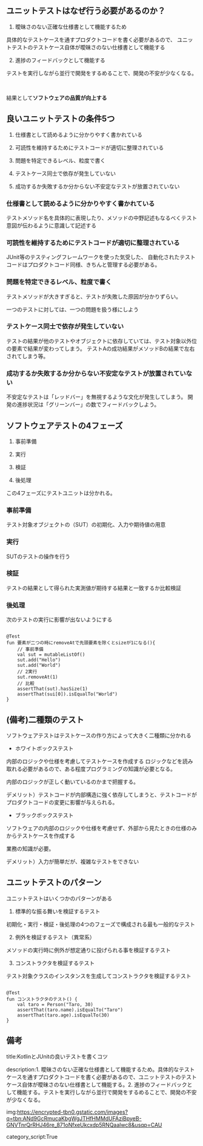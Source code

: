 


## ユニットテストはなぜ行う必要があるのか？

1. 曖昧さのない正確な仕様書として機能するため

具体的なテストケースを通すプロダクトコードを書く必要があるので、
ユニットテストのテストケース自体が曖昧さのない仕様書として機能する

2. 進捗のフィードバックとして機能する

テストを実行しながら並行で開発をするめることで、開発の不安が少なくなる。

<br>

結果として**ソフトウェアの品質が向上する**



## 良いユニットテストの条件5つ

1. 仕様書として読めるように分かりやすく書かれている

2. 可読性を維持するためにテストコードが適切に整理されている

3. 問題を特定できるレベル、粒度で書く

4. テストケース同士で依存が発生していない

5. 成功するか失敗するか分からない不安定なテストが放置されていない

### 仕様書として読めるように分かりやすく書かれている

テストメソッド名を具体的に表現したり、メソッドの中野記述もなるべくテスト意図が伝わるように意識して記述する


### 可読性を維持するためにテストコードが適切に整理されている

JUnit等のテスティングフレームワークを使った気受した、
自動化されたテストコードはプロダクトコード同様、きちんと管理する必要がある。


### 問題を特定できるレベル、粒度で書く

テストメソッドが大きすぎると、テストが失敗した原因が分かりずらい。

一つのテストに対しては、一つの問題を扱う様にしよう


### テストケース同士で依存が発生していない

テストの結果が他のテストやオブジェクトに依存していては、テスト対象以外位の要素で結果が変わってしまう。
テストAの成功結果がメソッドBの結果で左右されてしまう等。


### 成功するか失敗するか分からない不安定なテストが放置されていない

不安定なテストは「レッドバー」を無視するような文化が発生してしまう。
開発の進捗状況は「グリーンバー」の数でフィードバックしよう。



## ソフトウェアテストの4フェーズ

1. 事前準備

2. 実行

3. 検証

4. 後処理

この4フェーズにテストユニットは分かれる。

### 事前準備

テスト対象オブジェクトの（SUT）の初期化、入力や期待値の用意

### 実行

SUTのテストの操作を行う

### 検証

テストの結果として得られた実測値が期待する結果と一致するか比較検証

### 後処理

次のテストの実行に影響が出ないようにする


<pre><code>
@Test
fun 要素が二つの時にremoveAtで先頭要素を除くとsizeが1になる(){
    // 事前準備
    val sut = mutableListOf<string>()
    sut.add("Hello")
    sut.add("World")
    // 2実行
    sut.removeAt(1)
    // 比較
    assertThat(sut).hasSize(1)
    assertThat(sui[0]).isEqualTo("World")
}
</code></pre>


## (備考)二種類のテスト

ソフトウェアテストはテストケースの作り方によって大きく二種類に分かれる

- ホワイトボックステスト

内部のロジックや仕様を考慮してテストケースを作成する
ロジックなどを読み取れる必要があるので、ある程度プログラミングの知識が必要となる。

内部のロジックが正しく動いているのかまで把握する。

デメリット）テストコードが内部構造に強く依存してしまうと、テストコードがプロダクトコードの変更に影響が与えられる。

- ブラックボックステスト

ソフトウェアの内部のロジックや仕様を考慮せず、外部から見たときの仕様のみからテストケースを作成する

業務の知識が必要。

デメリット）入力が簡単だが、複雑なテストをできない




## ユニットテストのパターン

ユニットテストはいくつかのパターンがある

1. 標準的な振る舞いを検証するテスト

初期化・実行・検証・後処理の4つのフェーズで構成される最も一般的なテスト

2. 例外を検証するテスト（異常系）

メソッドの実行時に例外が想定通りに投げられる事を検証するテスト

3. コンストラクタを検証するテスト

テスト対象クラスのインスタンスを生成してコンストラクタを検証するテスト

<pre><code>
@Test
fun コンストラクタのテスト() {
    val taro = Person("Taro, 30)
    assertThat(taro.name).isEqualTo("Taro")
    assertThat(taro.age).isEqualTo(30)
}
</code></pre>








## 備考

title:KotlinとJUnitの良いテストを書くコツ

description:1. 曖昧さのない正確な仕様書として機能するため。具体的なテストケースを通すプロダクトコードを書く必要があるので、ユニットテストのテストケース自体が曖昧さのない仕様書として機能する。2. 進捗のフィードバックとして機能する。テストを実行しながら並行で開発をするめることで、開発の不安が少なくなる。

img:https://encrypted-tbn0.gstatic.com/images?q=tbn:ANd9GcRmucaKbgWgJTHfHMMdUFAziBpyeB-GNVTnrQrRHJ46re_871oNfxeUkcxdp5RNQaalwc8&usqp=CAU

category_script:True
